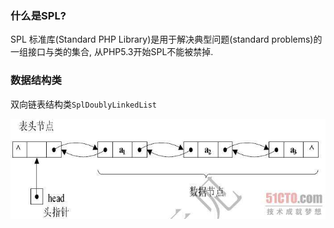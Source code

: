 ### 什么是SPL?
SPL 标准库(Standard PHP Library)是用于解决典型问题(standard problems)的一组接口与类的集合, 从PHP5.3开始SPL不能被禁掉.

### 数据结构类

双向链表结构类`SplDoublyLinkedList`

![](/assets/78200a9bda1da528ae53bd6a77d4b7a6.jpg)

```php

```